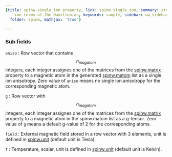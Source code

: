 ```yaml
---
{title: spinw.single_ion property, link: spinw.single_ion, summary: stores single
    ion terms of the Hamiltonian, keywords: sample, sidebar: sw_sidebar, permalink: spinw_single_ion.html,
  folder: spinw, mathjax: 'true'}

---
```

 
### Sub fields
 
`aniso`
: Row vector that contains $$n_{magatom}$$ integers, each integer
  assignes one of the matrices from the [spinw.matrix](spinw_matrix.html) property
  to a magnetic atom in the generated [spinw.matom](spinw_matom.html) list as a single
  ion anisotropy. Zero value of `aniso` means no single ion
  anisotropy for the corresponding magnetic atom.
 
`g`
: Row vector with $$n_{magatom}$$ integers, each integer
  assignes one of the matrices from the [spinw.matrix](spinw_matrix.html) property
  to a magnetic atom in the spinw.matom list as a
  g-tensor. Zero value of `g` means a default g-value of 2 for
  the corresponding atoms.
 
`field`
: External magnetic field stored in a row vector with 3 elements,
  unit is defined in [spinw.unit](spinw_unit.html) (default unit is Tesla).
 
`T`
: Temperature, scalar, unit is defined in [spinw.unit](spinw_unit.html) (default
  unit is Kelvin).
 

